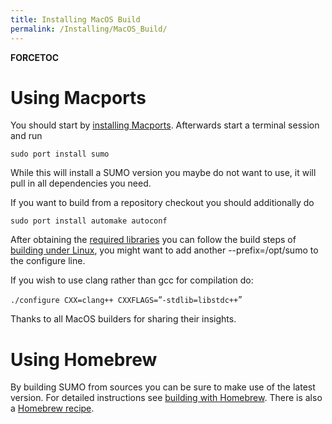 ```yaml
---
title: Installing MacOS Build
permalink: /Installing/MacOS_Build/
---
```


__FORCETOC__

Using Macports
==============

You should start by [installing Macports](https://www.macports.org/install.php). Afterwards start a terminal session and run

`sudo port install sumo`

While this will install a SUMO version you maybe do not want to use, it will pull in all dependencies you need.

If you want to build from a repository checkout you should additionally do

`sudo port install automake autoconf`

After obtaining the [required libraries](/Installing/Linux_Build#Installing_required_tools_and_libraries "wikilink") you can follow the build steps of [building under Linux](/Installing/Linux_Build#Getting_the_source_code "wikilink"), you might want to add another --prefix=/opt/sumo to the configure line.

If you wish to use clang rather than gcc for compilation do:

`./configure CXX=clang++ CXXFLAGS=`“`-stdlib=libstdc++`”

Thanks to all MacOS builders for sharing their insights.

Using Homebrew
==============

By building SUMO from sources you can be sure to make use of the latest version. For detailed instructions see [building with Homebrew](/Installing/MacOS_Build_w_Homebrew "wikilink"). There is also a [Homebrew recipe](https://github.com/Homebrew/homebrew-science/blob/master/sumo.rb).